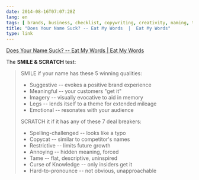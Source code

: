 ```yaml
---
date: 2014-08-16T07:07:28Z
lang: en
tags: [ brands, business, checklist, copywriting, creativity, naming, tips ]
title: "Does Your Name Suck? -- Eat My Words  |  Eat My Words"
type: link
---
```


[Does Your Name Suck? -- Eat My Words  |  Eat My
Words](http://eatmywords.com/tips/is-your-name-lame/)

The **SMILE & SCRATCH** test:

> SMILE if your name has these 5 winning qualities:
>
> -   Suggestive -- evokes a positive brand experience
> -   Meaningful -- your customers "get it"
> -   Imagery -- visually evocative to aid in memory
> -   Legs -- lends itself to a theme for extended mileage
> -   Emotional -- resonates with your audience
>
> SCRATCH it if it has any of these 7 deal breakers:
>
> -   Spelling-challenged -- looks like a typo
> -   Copycat -- similar to competitor's names
> -   Restrictive -- limits future growth
> -   Annoying -- hidden meaning, forced
> -   Tame -- flat, descriptive, uninspired
> -   Curse of Knowledge -- only insiders get it
> -   Hard-to-pronounce -- not obvious, unapproachable

